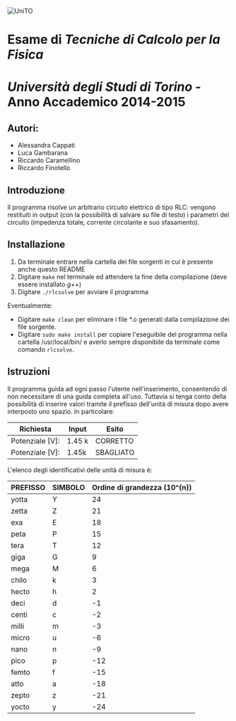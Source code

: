 ![UniTO](http://www.unito.it/sites/all/themes/unitofed/img/logo.svg)

# Esame di _Tecniche di Calcolo per la Fisica_
# _Università degli Studi di Torino_ - Anno Accademico 2014-2015

## Autori:
* Alessandra Cappati
* Luca Gambarana
* Riccardo Caramellino
* Riccardo Finotello
        
## Introduzione

Il programma risolve un arbitrario circuito elettrico di tipo RLC: vengono
restituiti in output (con la possibilità di salvare su file di testo) i
parametri del circuito (impedenza totale, corrente circolante e suo
sfasamento).

## Installazione

1. Da terminale entrare nella cartella dei file sorgenti in cui è presente 
anche questo README
2. Digitare `make` nel terminale ed attendere la fine della compilazione 
(deve essere installato *g++*)
3. Digitare `./rlcsolve` per avviare il programma

Eventualmente:
* Digitare `make clean` per eliminare i file *.o generati dalla 
compilazione dei file sorgente.
* Digitare `sudo make install` per copiare l'eseguibile del programma nella 
cartella /usr/local/bin/ e averlo sempre disponibile da terminale come 
comando `rlcsolve`.
                        
## Istruzioni

Il programma guida ad ogni passo l'utente nell'inserimento, consentendo di 
non necessitare di una guida completa all'uso. Tuttavia si tenga conto 
della possibilità di inserire valori tramite il prefisso dell'unità di 
misura dopo avere interposto uno spazio. In particolare:

Richiesta       | Input  | Esito
----------------|--------|----------
Potenziale [V]: | 1.45 k | CORRETTO
Potenziale [V]: | 1.45k  | SBAGLIATO
                
L'elenco degli identificativi delle unità di misura è:

PREFISSO | SIMBOLO | Ordine di grandezza (10^(n))
---------|---------|---------------------------
yotta    | Y       | 24
zetta    | Z       | 21
exa      | E       | 18
peta     | P       | 15
tera     | T       | 12
giga     | G       | 9
mega     | M       | 6
chilo    | k       | 3
hecto    | h       | 2
deci     | d       | -1
centi    | c       | -2
milli    | m       | -3
micro    | u       | -6
nano     | n       | -9
pico     | p       | -12
femto    | f       | -15
atto     | a       | -18
zepto    | z       | -21
yocto    | y       | -24
